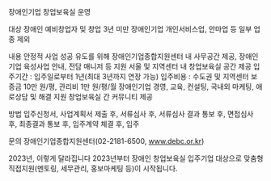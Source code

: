 장애인기업 창업보육실 운영

대상
장애인 예비창업자 및 창업 3년 미만 장애인기업   개인서비스업, 안마업 등 일부 업종 제외

내용
안정적 사업 성공 유도를 위해 장애인기업종합지원센터 내 사무공간 제공, 장애인기업 육성사업 안내, 전담 매니저 등 지원
서울 및 지역센터 내 창업보육실 공간 제공
입주기간 : 입주일로부터 1년(최대 3년까지 연장 가능)
입주비용 : 수도권 및 지역센터 보증금 10만 원/평, 관리비 1만 원/평/월
장애인기업 경영, 교육, 컨설팅, 국내외 마케팅, 애로상담 및 해결 지원
창업보육실 간 커뮤니티 제공 

방법
입주신청서, 사업계획서 제출 후, 서류심사 후, 서류심사 결과 통보 후, 면접심사 후, 최종결과 통보 후, 입주계약 체결 후, 입주

문의
장애인기업종합지원센터(02-2181-6500, www.debc.or.kr)

2023년, 이렇게 달라집니다
2023년부터 장애인 창업보육실 입주기업 대상으로 맞춤형 직접지원(멘토링, 세무관리, 홍보마케팅 등)이 시작됩니다.
